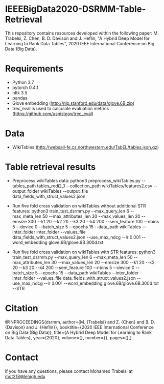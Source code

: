 # IEEEBigData2020-DSRMM-Table-Retrieval

This repository contains resources developed within the following paper: M. Trabelsi, Z. Chen, B. D. Davison and J. Heflin, "A Hybrid Deep Model for Learning to Rank Data Tables", 2020 IEEE International Conference on Big Data (Big Data).

# Requirements

- Python 3.7
- pytorch 0.4.1
- nltk 3.5
- pandas
- Glove embedding (http://nlp.stanford.edu/data/glove.6B.zip)
- trec_eval is used to calculate evaluation metrics (https://github.com/usnistgov/trec_eval)

# Data

- WikiTables (http://websail-fe.cs.northwestern.edu/TabEL/tables.json.gz)

# Table retrieval results
- Preprocess wikiTables data:
python3 preprocess_wikiTables.py --tables_path tables_redi2_1 --collection_path wikiTables/features2.csv --output_folder wikiTables --output_file data_fields_with_struct_values2.json

- Run five fold cross validation on wikiTables without additional STR features:
python3 train_test_dsrmm.py --max_query_len 6 --max_meta_len 50 --max_attributes_len 30 --max_values_len 20 --emsize 300 --k1 20 --k2 20 --k3 20 --k4 200 --sem_feature 100 --nbins 5 --device 0 --batch_size 5 --epochs 15 --data_path wikiTables --inter_folder inter_folder --values_file data_fields_with_struct_values2.json --use_max_ndcg --lr 0.001 --word_embedding glove.6B/glove.6B.300d.txt

- Run five fold cross validation on wikiTables with STR features:
python3 train_test_dsrmm.py --max_query_len 6 --max_meta_len 50 --max_attributes_len 30 --max_values_len 20 --emsize 300 --k1 20 --k2 20 --k3 20 --k4 200 --sem_feature 100 --nbins 5 --device 0 --batch_size 5 --epochs 15 --data_path wikiTables --inter_folder inter_folder --values_file data_fields_with_struct_values2.json --use_max_ndcg --lr 0.001 --word_embedding glove.6B/glove.6B.300d.txt --STR

# Citation

@INPROCEEDINGS{dsrmm,
  author={M. {Trabelsi} and Z. {Chen} and B. D. {Davison} and J. {Heflin}},
  booktitle={2020 IEEE International Conference on Big Data (Big Data)}, 
  title={A Hybrid Deep Model for Learning to Rank Data Tables}, 
  year={2020},
  volume={},
  number={},
  pages={},}
  
  # Contact
  
  if you have any questions, please contact Mohamed Trabelsi at mot218@lehigh.edu
  
